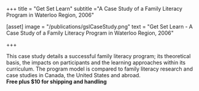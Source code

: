 +++
title = "Get Set Learn"
subtitle ="A Case Study of a Family Literacy Program in Waterloo Region, 2006"

[asset]
  image = "/publications/gslCaseStudy.png"
  text = "Get Set Learn - A Case Study of a Family Literacy Program in Waterloo Region, 2006"


+++

This case study details a successful family literacy program; its theoretical basis, the impacts on participants and the learning approaches within its curriculum. The program model is compared to family literacy research and case studies in Canada, the United States and abroad.  
**Free plus $10 for shipping and handling**